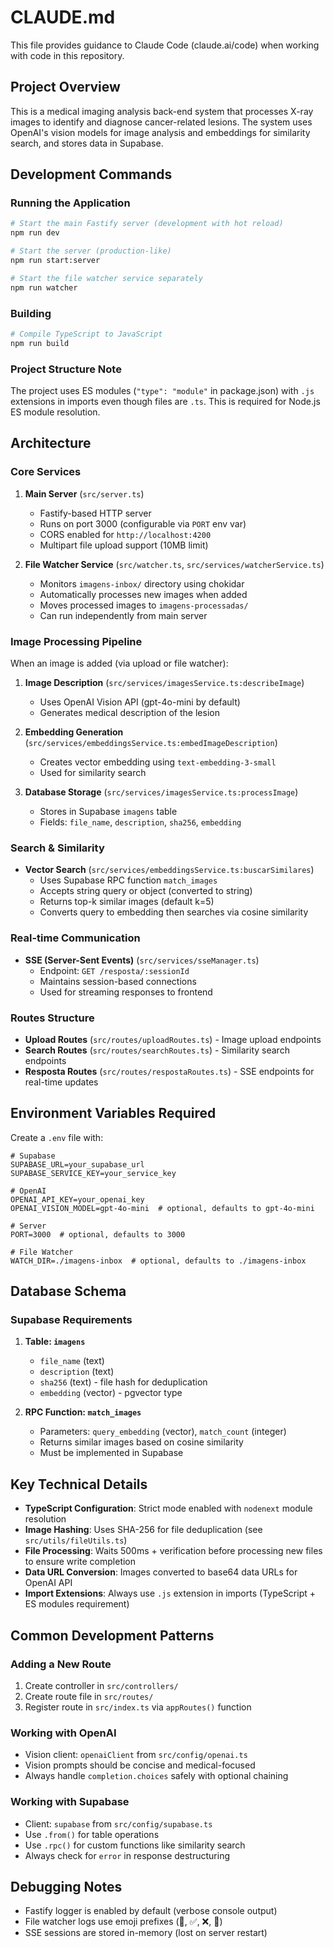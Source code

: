 # CLAUDE.md

This file provides guidance to Claude Code (claude.ai/code) when working with code in this repository.

## Project Overview

This is a medical imaging analysis back-end system that processes X-ray images to identify and diagnose cancer-related lesions. The system uses OpenAI's vision models for image analysis and embeddings for similarity search, and stores data in Supabase.

## Development Commands

### Running the Application

```bash
# Start the main Fastify server (development with hot reload)
npm run dev

# Start the server (production-like)
npm run start:server

# Start the file watcher service separately
npm run watcher
```

### Building

```bash
# Compile TypeScript to JavaScript
npm run build
```

### Project Structure Note

The project uses ES modules (`"type": "module"` in package.json) with `.js` extensions in imports even though files are `.ts`. This is required for Node.js ES module resolution.

## Architecture

### Core Services

1. **Main Server** (`src/server.ts`)
   - Fastify-based HTTP server
   - Runs on port 3000 (configurable via `PORT` env var)
   - CORS enabled for `http://localhost:4200`
   - Multipart file upload support (10MB limit)

2. **File Watcher Service** (`src/watcher.ts`, `src/services/watcherService.ts`)
   - Monitors `imagens-inbox/` directory using chokidar
   - Automatically processes new images when added
   - Moves processed images to `imagens-processadas/`
   - Can run independently from main server

### Image Processing Pipeline

When an image is added (via upload or file watcher):

1. **Image Description** (`src/services/imagesService.ts:describeImage`)
   - Uses OpenAI Vision API (gpt-4o-mini by default)
   - Generates medical description of the lesion

2. **Embedding Generation** (`src/services/embeddingsService.ts:embedImageDescription`)
   - Creates vector embedding using `text-embedding-3-small`
   - Used for similarity search

3. **Database Storage** (`src/services/imagesService.ts:processImage`)
   - Stores in Supabase `imagens` table
   - Fields: `file_name`, `description`, `sha256`, `embedding`

### Search & Similarity

- **Vector Search** (`src/services/embeddingsService.ts:buscarSimilares`)
  - Uses Supabase RPC function `match_images`
  - Accepts string query or object (converted to string)
  - Returns top-k similar images (default k=5)
  - Converts query to embedding then searches via cosine similarity

### Real-time Communication

- **SSE (Server-Sent Events)** (`src/services/sseManager.ts`)
  - Endpoint: `GET /resposta/:sessionId`
  - Maintains session-based connections
  - Used for streaming responses to frontend

### Routes Structure

- **Upload Routes** (`src/routes/uploadRoutes.ts`) - Image upload endpoints
- **Search Routes** (`src/routes/searchRoutes.ts`) - Similarity search endpoints
- **Resposta Routes** (`src/routes/respostaRoutes.ts`) - SSE endpoints for real-time updates

## Environment Variables Required

Create a `.env` file with:

```env
# Supabase
SUPABASE_URL=your_supabase_url
SUPABASE_SERVICE_KEY=your_service_key

# OpenAI
OPENAI_API_KEY=your_openai_key
OPENAI_VISION_MODEL=gpt-4o-mini  # optional, defaults to gpt-4o-mini

# Server
PORT=3000  # optional, defaults to 3000

# File Watcher
WATCH_DIR=./imagens-inbox  # optional, defaults to ./imagens-inbox
```

## Database Schema

### Supabase Requirements

1. **Table: `imagens`**
   - `file_name` (text)
   - `description` (text)
   - `sha256` (text) - file hash for deduplication
   - `embedding` (vector) - pgvector type

2. **RPC Function: `match_images`**
   - Parameters: `query_embedding` (vector), `match_count` (integer)
   - Returns similar images based on cosine similarity
   - Must be implemented in Supabase

## Key Technical Details

- **TypeScript Configuration**: Strict mode enabled with `nodenext` module resolution
- **Image Hashing**: Uses SHA-256 for file deduplication (see `src/utils/fileUtils.ts`)
- **File Processing**: Waits 500ms + verification before processing new files to ensure write completion
- **Data URL Conversion**: Images converted to base64 data URLs for OpenAI API
- **Import Extensions**: Always use `.js` extension in imports (TypeScript + ES modules requirement)

## Common Development Patterns

### Adding a New Route

1. Create controller in `src/controllers/`
2. Create route file in `src/routes/`
3. Register route in `src/index.ts` via `appRoutes()` function

### Working with OpenAI

- Vision client: `openaiClient` from `src/config/openai.ts`
- Vision prompts should be concise and medical-focused
- Always handle `completion.choices` safely with optional chaining

### Working with Supabase

- Client: `supabase` from `src/config/supabase.ts`
- Use `.from()` for table operations
- Use `.rpc()` for custom functions like similarity search
- Always check for `error` in response destructuring

## Debugging Notes

- Fastify logger is enabled by default (verbose console output)
- File watcher logs use emoji prefixes (📸, ✅, ❌, 👀)
- SSE sessions are stored in-memory (lost on server restart)
